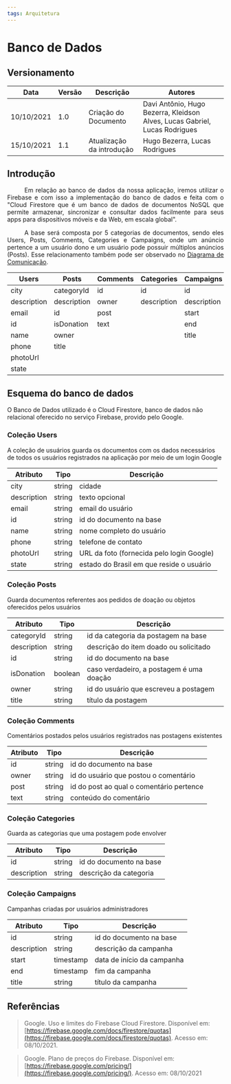```yaml
---
tags: Arquitetura
---
```


# Banco de Dados

## Versionamento
| Data | Versão | Descrição | Autores |
| -------- | -------- | -------- | ---|
|   10/10/2021   |  1.0    |  Criação do Documento | Davi Antônio, Hugo Bezerra, Kleidson Alves, Lucas Gabriel, Lucas Rodrigues  | 
|   15/10/2021   |  1.1    | Atualização da introdução   | Hugo Bezerra, Lucas Rodrigues |

## Introdução
<div style="text-indent: 40px; text-align: justify">
Em relação ao banco de dados da nossa aplicação, iremos utilizar o Firebase e com isso a implementação do banco de dados e feita com o "Cloud Firestore que é um banco de dados de documentos NoSQL que permite armazenar, sincronizar e consultar dados facilmente para seus apps para dispositivos móveis e da Web, em escala global".


A base será composta por 5 categorias de documentos, sendo eles Users, Posts, Comments, Categories e Campaigns, onde um anúncio pertence a um usuário dono e um usuário pode possuir múltiplos anúncios (Posts). Esse relacionamento também pode ser observado no <a href="https://unbarqdsw2021-1.github.io/2021.1_G5_ProjetoDonner/pages/modelagem/diagrama_de_comunicacao">Diagrama de Comunicação</a>.

|Users|Posts|Comments|Categories|Campaigns|
|--|--|--|--|--|
|city|categoryId|id|id|id|
|description|description|owner|description|description|
|email|id|post||start|
|id|isDonation|text||end|
|name|owner|||title|
|phone|title|
|photoUrl|
|state|

</div>

## Esquema do banco de dados
O Banco de Dados utilizado é o Cloud Firestore, banco de dados não relacional oferecido no serviço Firebase, provido pelo Google.

### Coleção Users
A coleção de usuários guarda os documentos com os dados necessários de todos os usuários registrados na aplicação por meio de um login Google

| Atributo | Tipo | Descrição |
|--|--|--|
| city | string | cidade |
| description | string | texto opcional |
| email | string | email do usuário |
| id | string | id do documento na base |
| name | string | nome completo do usuário |
| phone | string | telefone de contato |
| photoUrl | string | URL da foto (fornecida pelo login Google)|
| state | string | estado do Brasil em que reside o usuário |

### Coleção Posts
Guarda documentos referentes aos pedidos de doação ou objetos oferecidos pelos usuários

| Atributo | Tipo | Descrição |
|--|--|--|
| categoryId | string | id da categoria da postagem na base |
| description | string | descrição do item doado ou solicitado
| id | string | id do documento na base |
| isDonation | boolean | caso verdadeiro, a postagem é uma doação |
| owner | string | id do usuário que escreveu a postagem |
| title | string | título da postagem |

### Coleção Comments
Comentários postados pelos usuários registrados nas postagens existentes

| Atributo | Tipo | Descrição |
|--|--|--|
| id | string | id do documento na base |
| owner | string | id do usuário que postou o comentário |
| post | string | id do post ao qual o comentário pertence |
| text | string | conteúdo do comentário |

### Coleção Categories
Guarda as categorias que uma postagem pode envolver

| Atributo | Tipo | Descrição |
|--|--|--|
| id | string | id do documento na base |
| description | string | descrição da categoria |

### Coleção Campaigns
Campanhas criadas por usuários administradores

| Atributo | Tipo | Descrição |
|--|--|--|
| id | string | id do documento na base |
| description | string | descrição da campanha
| start | timestamp | data de início da campanha |
| end | timestamp | fim da campanha |
| title | string | título da campanha |

## Referências
> Google. Uso e limites do Firebase Cloud Firestore. Disponível em: [https://firebase.google.com/docs/firestore/quotas](https://firebase.google.com/docs/firestore/quotas). Acesso em: 08/10/2021.

> Google. Plano de preços do Firebase. Disponível em: [https://firebase.google.com/pricing/](https://firebase.google.com/pricing/). Acesso em: 08/10/2021